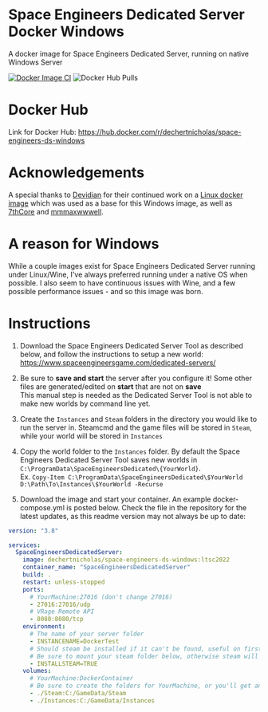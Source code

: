 # Space Engineers Dedicated Server Docker Windows
A docker image for Space Engineers Dedicated Server, running on native Windows Server

[![Docker Image CI](https://github.com/DechertNicholas/SpaceEngineers-Dedicated-Server-Docker-Windows/actions/workflows/docker-image.yml/badge.svg?branch=main)](https://github.com/DechertNicholas/SpaceEngineers-Dedicated-Server-Docker-Windows/actions/workflows/docker-image.yml)
![Docker Hub Pulls](https://img.shields.io/docker/pulls/dechertnicholas/space-engineers-ds-windows)

# Docker Hub
Link for Docker Hub: https://hub.docker.com/r/dechertnicholas/space-engineers-ds-windows

# Acknowledgements
A special thanks to [Devidian](https://github.com/Devidian) for their continued work on a 
[Linux docker image](https://github.com/Devidian/docker-spaceengineers) which was used as a base for this Windows image, as well as [7thCore](https://github.com/7thCore) and [mmmaxwwwell](https://github.com/mmmaxwwwell).

# A reason for Windows
While a couple images exist for Space Engineers Dedicated Server running under Linux/Wine, I've always preferred running under a native OS when possible. I also seem to have continuous issues with Wine, and a few possible performance issues - and so this image was born.

# Instructions
1. Download the Space Engineers Dedicated Server Tool as described below, and follow the instructions to setup a new world:  
https://www.spaceengineersgame.com/dedicated-servers/

1. Be sure to **save and start** the server after you configure it! Some other files are generated/edited on **start** that are not on **save**  
This manual step is needed as the Dedicated Server Tool is not able to make new worlds by command line yet.

1. Create the `Instances` and `Steam` folders in the directory you would like to run the server in. Steamcmd and the game files will be stored in `Steam`, while your world will be stored in `Instances`

1. Copy the world folder to the `Instances` folder. By default the Space Engineers Dedicated Server Tool saves new worlds in `C:\ProgramData\SpaceEngineersDedicated\{YourWorld}`.  
Ex. `Copy-Item C:\ProgramData\SpaceEngineersDedicated\$YourWorld D:\Path\To\Instances\$YourWorld -Recurse`

1. Download the image and start your container. An example docker-compose.yml is posted below. Check the file in the repository for the latest updates, as this readme version may not always be up to date:
```yaml
version: "3.8"

services:
  SpaceEngineersDedicatedServer:
    image: dechertnicholas/space-engineers-ds-windows:ltsc2022
    container_name: "SpaceEngineersDedicatedServer"
    build: .
    restart: unless-stopped
    ports:
      # YourMachine:27016 (don't change 27016)
      - 27016:27016/udp
      # VRage Remote API
      - 8080:8080/tcp
    environment:
      # The name of your server folder
      - INSTANCENAME=DockerTest
      # Should steam be installed if it can't be found, useful on first run
      # Be sure to mount your steam folder below, otherwise steam will download each time
      - INSTALLSTEAM=TRUE
    volumes:
      # YourMachine:DockerContainer
      # Be sure to create the folders for YourMachine, or you'll get an error
      - ./Steam:C:/GameData/Steam
      - ./Instances:C:/GameData/Instances
```